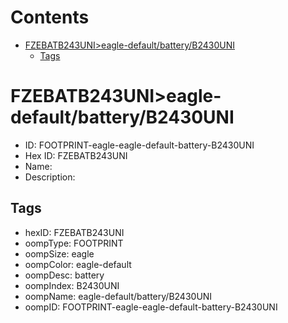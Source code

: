 



Contents
========

* [FZEBATB243UNI>eagle-default/battery/B2430UNI](#fzebatb243unieagle-defaultbatteryb2430uni)
	* [Tags](#tags)

# FZEBATB243UNI>eagle-default/battery/B2430UNI

- ID: FOOTPRINT-eagle-eagle-default-battery-B2430UNI
- Hex ID: FZEBATB243UNI
- Name: 
- Description: 

## Tags

- hexID: FZEBATB243UNI
- oompType: FOOTPRINT
- oompSize: eagle
- oompColor: eagle-default
- oompDesc: battery
- oompIndex: B2430UNI
- oompName: eagle-default/battery/B2430UNI
- oompID: FOOTPRINT-eagle-eagle-default-battery-B2430UNI

